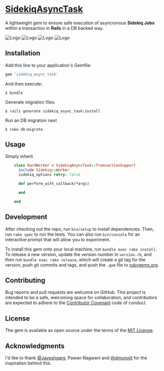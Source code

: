 # [SidekiqAsyncTask](https://rubygems.org/gems/sidekiq_async_task)

A lightweight gem to ensure safe execution of asyncronous **Sidekiq Jobs** within a transaction in **Rails** in a DB backed way. 


![Logo](https://encrypted-tbn0.gstatic.com/images?q=tbn:ANd9GcTpDQPNF3ypHlEtfyudqfzYWcV43lrMs_Wl38OdSuxcGJuPYJ2vig)
![Logo](https://lab-report.s3.amazonaws.com/assets/post/featured_image/45/sidekiq.png)
![Logo](https://www.softaculous.com/images/webuzo/softimages/61__logo.gif)
![Logo](https://www.nvisia.com/hs-fs/hubfs/Evolution-Site-Pictures/Technologies/Color-Logos/Redis.png?width=100&name=Redis.png)


## Installation

Add this line to your application's Gemfile:

```ruby
gem 'sidekiq_async_task'
```
And then execute:

    $ bundle

Generate migration files:

    $ rails generate sidekiq_async_task:install
    
Run an DB migration next

    $ rake db:migrate


## Usage
Simply inherit 

```ruby
    class HardWorker < SidekiqAsyncTask::TransactionSupport
      include Sidekiq::Worker
      sidekiq_options retry: false

      def perform_with_callback(*args)

      end

    end
```


## Development

After checking out the repo, run `bin/setup` to install dependencies. Then, run `rake spec` to run the tests. You can also run `bin/console` for an interactive prompt that will allow you to experiment.

To install this gem onto your local machine, run `bundle exec rake install`. To release a new version, update the version number in `version.rb`, and then run `bundle exec rake release`, which will create a git tag for the version, push git commits and tags, and push the `.gem` file to [rubygems.org](https://rubygems.org).

## Contributing

Bug reports and pull requests are welcome on GitHub. This project is intended to be a safe, welcoming space for collaboration, and contributors are expected to adhere to the [Contributor Covenant](contributor-covenant.org) code of conduct.


## License

The gem is available as open source under the terms of the [MIT License](http://opensource.org/licenses/MIT).

## Acknowledgments
I'd like to thank [@Javeshgarg](https://github.com/Javeshgarg), Pawan Nagwani and [@dmonojit](https://github.com/dmonojit) for the inspiration behind this.
